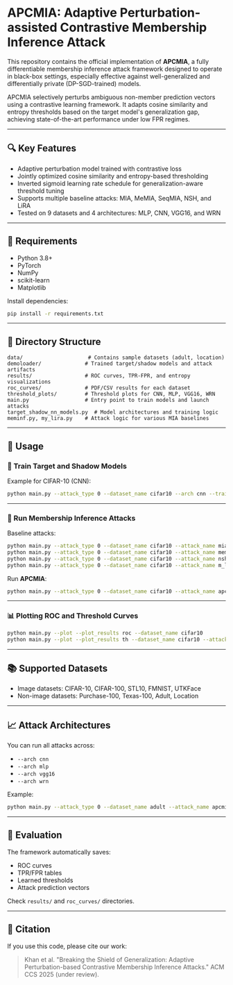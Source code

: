 # APCMIA: Adaptive Perturbation-assisted Contrastive Membership Inference Attack

This repository contains the official implementation of **APCMIA**, a fully differentiable membership inference attack framework designed to operate in black-box settings, especially effective against well-generalized and differentially private (DP-SGD-trained) models.

APCMIA selectively perturbs ambiguous non-member prediction vectors using a contrastive learning framework. It adapts cosine similarity and entropy thresholds based on the target model's generalization gap, achieving state-of-the-art performance under low FPR regimes.

---

## 🔍 Key Features

- Adaptive perturbation model trained with contrastive loss
- Jointly optimized cosine similarity and entropy-based thresholding
- Inverted sigmoid learning rate schedule for generalization-aware threshold tuning
- Supports multiple baseline attacks: MIA, MeMIA, SeqMIA, NSH, and LiRA
- Tested on 9 datasets and 4 architectures: MLP, CNN, VGG16, and WRN

---

## 🧠 Requirements

- Python 3.8+
- PyTorch
- NumPy
- scikit-learn
- Matplotlib

Install dependencies:

```bash
pip install -r requirements.txt
```

---

## 📁 Directory Structure

```
data/                     # Contains sample datasets (adult, location)
demoloader/              # Trained target/shadow models and attack artifacts
results/                 # ROC curves, TPR-FPR, and entropy visualizations
roc_curves/              # PDF/CSV results for each dataset
threshold_plots/         # Threshold plots for CNN, MLP, VGG16, WRN
main.py                  # Entry point to train models and launch attacks
target_shadow_nn_models.py  # Model architectures and training logic
meminf.py, my_lira.py    # Attack logic for various MIA baselines
```

---

## 🏃 Usage

### 🔧 Train Target and Shadow Models

Example for CIFAR-10 (CNN):

```bash
python main.py --attack_type 0 --dataset_name cifar10 --arch cnn --train_model
```

---

### 🚨 Run Membership Inference Attacks

Baseline attacks:

```bash
python main.py --attack_type 0 --dataset_name cifar10 --attack_name mia --arch cnn
python main.py --attack_type 0 --dataset_name cifar10 --attack_name memia --arch cnn
python main.py --attack_type 0 --dataset_name cifar10 --attack_name nsh --arch cnn
python main.py --attack_type 0 --dataset_name cifar10 --attack_name m_lira --lira_train --arch cnn
```

Run **APCMIA**:

```bash
python main.py --attack_type 0 --dataset_name cifar10 --attack_name apcmia --arch cnn --apcmia_cluster
```

---

### 📊 Plotting ROC and Threshold Curves

```bash
python main.py --plot --plot_results roc --dataset_name cifar10
python main.py --plot --plot_results th --dataset_name cifar10 --attack_name apcmia
```

---

## 📚 Supported Datasets

- Image datasets: CIFAR-10, CIFAR-100, STL10, FMNIST, UTKFace
- Non-image datasets: Purchase-100, Texas-100, Adult, Location

---

## 📈 Attack Architectures

You can run all attacks across:

- `--arch cnn`
- `--arch mlp`
- `--arch vgg16`
- `--arch wrn`

Example:

```bash
python main.py --attack_type 0 --dataset_name adult --attack_name apcmia --arch mlp --apcmia_cluster
```

---

## 🧪 Evaluation

The framework automatically saves:

- ROC curves
- TPR/FPR tables
- Learned thresholds
- Attack prediction vectors

Check `results/` and `roc_curves/` directories.

---

## 📄 Citation

If you use this code, please cite our work:

> Khan et al. "Breaking the Shield of Generalization: Adaptive Perturbation-based Contrastive Membership Inference Attacks." ACM CCS 2025 (under review).